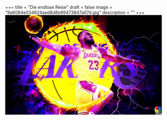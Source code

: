 +++
title = "Die endlose Reise"
draft = false
image = "9a6084e034624aed8d8e89473847a07d.jpg"
description = ""
+++
![Bo Bo Bo](lebron_king_james_lakers_wallpaper_by_cgraphicarts_dcu5eyv-pre-1-.jpg)
